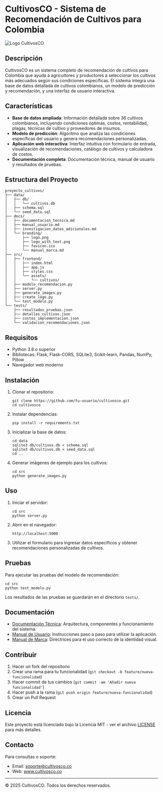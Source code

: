 # CultivosCO - Sistema de Recomendación de Cultivos para Colombia

![Logo CultivosCO](docs/branding/logo_with_text.png)

## Descripción

CultivosCO es un sistema completo de recomendación de cultivos para Colombia que ayuda a agricultores y productores a seleccionar los cultivos más adecuados según sus condiciones específicas. El sistema integra una base de datos detallada de cultivos colombianos, un modelo de predicción y recomendación, y una interfaz de usuario interactiva.

## Características

- **Base de datos ampliada**: Información detallada sobre 36 cultivos colombianos, incluyendo condiciones óptimas, costos, rentabilidad, plagas, técnicas de cultivo y proveedores de insumos.
- **Modelo de predicción**: Algoritmo que analiza las condiciones específicas del usuario y genera recomendaciones personalizadas.
- **Aplicación web interactiva**: Interfaz intuitiva con formulario de entrada, visualización de recomendaciones, catálogo de cultivos y calculadora de costos.
- **Documentación completa**: Documentación técnica, manual de usuario y resultados de pruebas.

## Estructura del Proyecto

```
proyecto_cultivos/
├── data/
│   ├── db/
│   │   └── cultivos.db
│   ├── schema.sql
│   └── seed_data.sql
├── docs/
│   ├── documentacion_tecnica.md
│   ├── manual_usuario.md
│   ├── investigacion_datos_adicionales.md
│   └── branding/
│       ├── logo.png
│       ├── logo_with_text.png
│       ├── favicon.ico
│       └── manual_marca.md
├── src/
│   ├── frontend/
│   │   ├── index.html
│   │   ├── app.js
│   │   ├── styles.css
│   │   └── assets/
│   │       └── cultivos/
│   ├── modelo_recomendacion.py
│   ├── server.py
│   ├── generate_images.py
│   ├── create_logo.py
│   └── test_modelo.py
└── tests/
    ├── resultados_pruebas.json
    ├── detalles_cultivos.json
    ├── costos_implementacion.json
    └── validacion_recomendaciones.json
```

## Requisitos

- Python 3.8 o superior
- Bibliotecas: Flask, Flask-CORS, SQLite3, Scikit-learn, Pandas, NumPy, Pillow
- Navegador web moderno

## Instalación

1. Clonar el repositorio:
   ```
   git clone https://github.com/tu-usuario/cultivosco.git
   cd cultivosco
   ```

2. Instalar dependencias:
   ```
   pip install -r requirements.txt
   ```

3. Inicializar la base de datos:
   ```
   cd data
   sqlite3 db/cultivos.db < schema.sql
   sqlite3 db/cultivos.db < seed_data.sql
   cd ..
   ```

4. Generar imágenes de ejemplo para los cultivos:
   ```
   cd src
   python generate_images.py
   ```

## Uso

1. Iniciar el servidor:
   ```
   cd src
   python server.py
   ```

2. Abrir en el navegador:
   ```
   http://localhost:5000
   ```

3. Utilizar el formulario para ingresar datos específicos y obtener recomendaciones personalizadas de cultivos.

## Pruebas

Para ejecutar las pruebas del modelo de recomendación:

```
cd src
python test_modelo.py
```

Los resultados de las pruebas se guardarán en el directorio `tests/`.

## Documentación

- [Documentación Técnica](docs/documentacion_tecnica.md): Arquitectura, componentes y funcionamiento del sistema.
- [Manual de Usuario](docs/manual_usuario.md): Instrucciones paso a paso para utilizar la aplicación.
- [Manual de Marca](docs/branding/manual_marca.md): Directrices para el uso correcto de la identidad visual.

## Contribuir

1. Hacer un fork del repositorio
2. Crear una rama para tu funcionalidad (`git checkout -b feature/nueva-funcionalidad`)
3. Hacer commit de tus cambios (`git commit -am 'Añadir nueva funcionalidad'`)
4. Hacer push a la rama (`git push origin feature/nueva-funcionalidad`)
5. Crear un Pull Request

## Licencia

Este proyecto está licenciado bajo la Licencia MIT - ver el archivo [LICENSE](LICENSE) para más detalles.

## Contacto

Para consultas o soporte:
- Email: soporte@cultivosco.co
- Web: www.cultivosco.co

---

© 2025 CultivosCO. Todos los derechos reservados.
